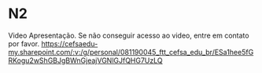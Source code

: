 # N2
Video Apresentação.
Se não conseguir acesso ao video, entre em contato por favor.
https://cefsaedu-my.sharepoint.com/:v:/g/personal/081190045_ftt_cefsa_edu_br/ESa1hee5fGRKogu2wShGBJgBWnGjeajVGNlGJfQHG7UzLQ
